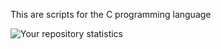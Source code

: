 This are scripts for the C programming language



![Your repository statistics](https://starchart.cc/rhemney/alx-low_level_programming.svg)
